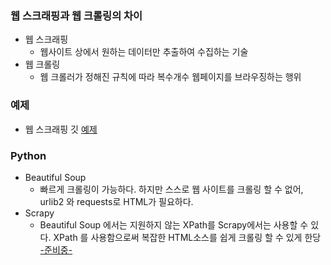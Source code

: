 ### 웹 스크래핑과 웹 크롤링의 차이
- 웹 스크래핑
  + 웹사이트 상에서 원하는 데이터만 추출하여 수집하는 기술
- 웹 크롤링 
  + 웹 크롤러가 정해진 규칙에 따라 복수개수 웹페이지를 브라우징하는 행위

### 예제
- 웹 스크래핑 깃
[예제](https://github.com/Kimbeomchul/node_scraping)


### Python
- Beautiful Soup 
  + 빠르게 크롤링이 가능하다. 하지만 스스로 웹 사이트를 크롤링 할 수 없어, urlib2 와 requests로 HTML가 필요하다. 
- Scrapy
  + Beautiful Soup 에서는 지원하지 않는 XPath를 Scrapy에서는 사용할 수 있다. XPath 를 사용함으로써 복잡한 HTML소스를 쉽게 크롤링 할 수 있게 한당
[-준비중-]()
